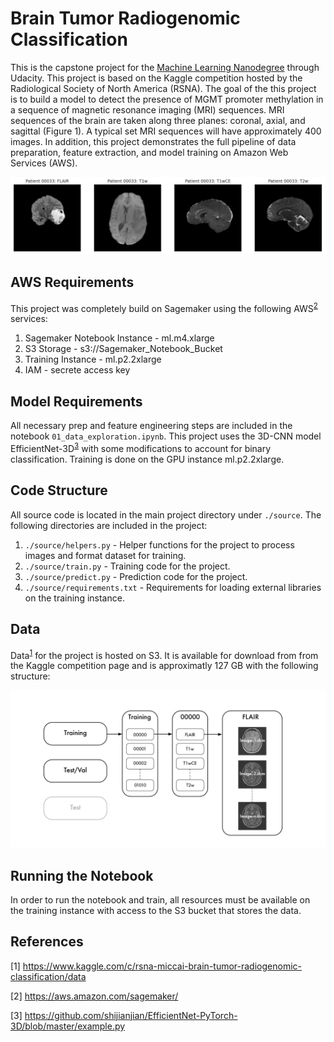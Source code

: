 # Brain Tumor Radiogenomic Classification
This is the capstone project for the [Machine Learning Nanodegree](https://www.udacity.com/course/machine-learning-engineer-nanodegree--nd009t) through Udacity. This project is based on the Kaggle competition hosted by the Radiological Society of North America (RSNA). The goal of the this project is to build a model to detect the presence of MGMT promoter methylation in a sequence of magnetic resonance imaging (MRI) sequences. MRI sequences of the brain are taken along three planes: coronal, axial, and sagittal (Figure 1). A typical set MRI sequences will have approximately 400 images. In addition, this project demonstrates the full pipeline of data preparation, feature extraction, and model training on Amazon Web Services (AWS).
<p align="center">
<img width="600" src = "images/mri.png">
</p>

## AWS Requirements
This project was completely build on Sagemaker using the following AWS<sup>[2](#2)</sup> services:
1. Sagemaker Notebook Instance - ml.m4.xlarge
2. S3 Storage - s3://Sagemaker_Notebook_Bucket
3. Training Instance - ml.p2.2xlarge
4. IAM - secrete access key

## Model Requirements
All necessary prep and feature engineering steps are included in the notebook `01_data_exploration.ipynb`. This project uses the 3D-CNN model EfficientNet-3D<sup>[3](#3)</sup> with some modifications to account for binary classification. Training is done on the GPU instance ml.p2.2xlarge. 

## Code Structure
All source code is located in the main project directory under `./source`. The following directories are included in the project:
1. `./source/helpers.py` - Helper functions for the project to process images and format dataset for training.
2. `./source/train.py` - Training code for the project.
3. `./source/predict.py` - Prediction code for the project.
4. `./source/requirements.txt` - Requirements for loading external libraries on the training instance.

## Data
Data<sup>[1](#1)</sup> for the project is hosted on S3. It is available for download from from the Kaggle competition page and is approximatly 127 GB with the following structure:
<p align="center">
<img width="600" src = "images/MRI Data Structure.png">
</p>

## Running the Notebook
In order to run the notebook and train, all resources must be available on the training instance with access to the S3 bucket that stores the data. 
## References
[1]<a id='1'></a> https://www.kaggle.com/c/rsna-miccai-brain-tumor-radiogenomic-classification/data

[2]<a id='2'></a> https://aws.amazon.com/sagemaker/

[3]<a id='3'></a> https://github.com/shijianjian/EfficientNet-PyTorch-3D/blob/master/example.py